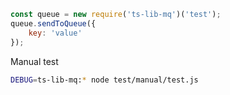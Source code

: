 ```javascript
const queue = new require('ts-lib-mq')('test');
queue.sendToQueue({
    key: 'value'
});
```

Manual test
```bash
DEBUG=ts-lib-mq:* node test/manual/test.js
```